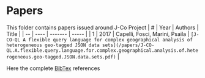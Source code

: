 # Papers
This folder contains papers issued around J-Co Project
| #  | Year | Authors | Title |
| -- | ---- | ------- | ----- |
| 1 | 2017 | Capelli, Fosci, Marini, Psaila | `[J-CO-QL A flexible query language for complex geographical analysis of heterogeneous geo-tagged JSON data sets](/papers/J-CO-QL.A.flexible.query.language.for.complex.geographical.analysis.of.heterogeneous.geo-tagged.JSON.data.sets.pdf)` |

Here the complete [BibTex](/papers/BibTex.tex) references

